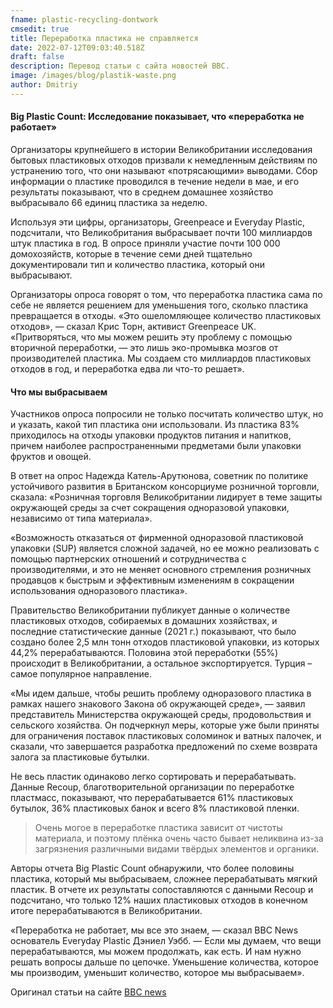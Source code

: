 ```yaml
---
fname: plastic-recycling-dontwork
cmsedit: true
title: Переработка пластика не справляется
date: 2022-07-12T09:03:40.518Z
draft: false
description: Перевод статьи с сайта новостей BBC.
image: /images/blog/plastik-waste.png
author: Dmitriy
---
```

#### Big Plastic Count: Исследование показывает, что «переработка не работает»

Организаторы крупнейшего в истории Великобритании исследования бытовых пластиковых отходов призвали к немедленным действиям по устранению того, что они называют «потрясающими» выводами. Сбор информации о пластике проводился в течение недели в мае, и его результаты показывают, что в среднем домашнее хозяйство выбрасывало 66 единиц пластика за неделю. 

Используя эти цифры, организаторы, Greenpeace и Everyday Plastic, подсчитали, что Великобритания выбрасывает почти 100 миллиардов штук пластика в год. В опросе приняли участие почти 100 000 домохозяйств, которые в течение семи дней тщательно документировали тип и количество пластика, который они выбрасывают.

Организаторы опроса говорят о том, что переработка пластика сама по себе не является решением для уменьшения того, сколько пластика превращается в отходы. «Это ошеломляющее количество пластиковых отходов», — сказал Крис Торн, активист Greenpeace UK. «Притворяться, что мы можем решить эту проблему с помощью вторичной переработки, — это лишь эко-промывка мозгов от производителей пластика. Мы создаем сто миллиардов пластиковых отходов в год, и переработка едва ли что-то решает».

#### Что мы выбрасываем

Участников опроса попросили не только посчитать количество штук, но и указать, какой тип пластика они использовали. Из пластика 83% приходилось на отходы упаковки продуктов питания и напитков, причем наиболее распространенными предметами были упаковки фруктов и овощей.

В ответ на опрос Надежда Катель-Арутюнова, советник по политике устойчивого развития в Британском консорциуме розничной торговли, сказала: «Розничная торговля Великобритании лидирует в теме защиты окружающей среды за счет сокращения одноразовой упаковки, независимо от типа материала».

«Возможность отказаться от фирменной одноразовой пластиковой упаковки (SUP) является сложной задачей, но ее можно реализовать с помощью партнерских отношений и сотрудничества с производителями, и это не меняет основного стремления розничных продавцов к быстрым и эффективным изменениям в сокращении использования одноразового пластика».

Правительство Великобритании публикует данные о количестве пластиковых отходов, собираемых в домашних хозяйствах, и последние статистические данные (2021 г.) показывают, что было создано более 2,5 млн тонн отходов пластиковой упаковки, из которых 44,2% перерабатываются. Половина этой переработки (55%) происходит в Великобритании, а остальное экспортируется. Турция – самое популярное направление.

«Мы идем дальше, чтобы решить проблему одноразового пластика в рамках нашего знакового Закона об окружающей среде», — заявил представитель Министерства окружающей среды, продовольствия и сельского хозяйства. Он подчеркнул меры, которые уже были приняты для ограничения поставок пластиковых соломинок и ватных палочек, и сказали, что завершается разработка предложений по схеме возврата залога за пластиковые бутылки.

Не весь пластик одинаково легко сортировать и перерабатывать. Данные Recoup, благотворительной организации по переработке пластмасс, показывают, что перерабатывается 61% пластиковых бутылок, 36% пластиковых банок и всего 8% пластиковой пленки.

> Очень могое в переработке пластика зависит от чистоты материала, и поэтому плёнка очень часто бывает неликвина из-за загрязнения различными видами твёрдых элементов и органики.

Авторы отчета Big Plastic Count обнаружили, что более половины пластика, который мы выбрасываем, сложнее перерабатывать мягкий пластик. В отчете их результаты сопоставляются с данными Recoup и подсчитано, что только 12% наших пластиковых отходов в конечном итоге перерабатываются в Великобритании.

«Переработка не работает, мы все это знаем, — сказал BBC News основатель Everyday Plastic Дэниел Уэбб. — Если мы думаем, что вещи перерабатываются, мы можем продолжать, как есть. И нам нужно решать вопросы дальше по цепочке. Уменьшение количества, которое мы производим, уменьшит количество, которое мы выбрасываем».

Оригинал статьи на сайте [BBC news](https://www.bbc.com/news/science-environment-62126757)